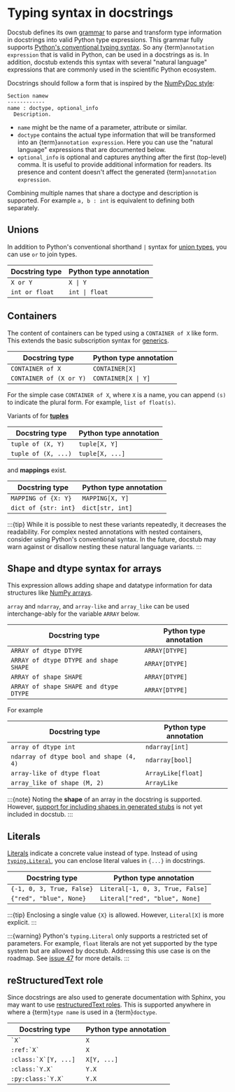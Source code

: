 # Typing syntax in docstrings

Docstub defines its own [grammar](../src/docstub/doctype.lark) to parse and transform type information in docstrings into valid Python type expressions.
This grammar fully supports [Python's conventional typing syntax](https://typing.python.org/en/latest/index.html).
So any {term}`annotation expression` that is valid in Python, can be used in a docstrings as is.
In addition, docstub extends this syntax with several "natural language" expressions that are commonly used in the scientific Python ecosystem.

Docstrings should follow a form that is inspired by the [NumPyDoc style](https://numpydoc.readthedocs.io/en/latest/format.html):
```none
Section namew
------------
name : doctype, optional_info
  Description.
```

- `name` might be the name of a parameter, attribute or similar.
- `doctype` contains the actual type information that will be transformed into an {term}`annotation expression`.
  Here you can use the "natural language" expressions that are documented below.
- `optional_info` is optional and captures anything after the first (top-level) comma.
  It is useful to provide additional information for readers.
  Its presence and content doesn't affect the generated {term}`annotation expression`.

Combining multiple names that share a doctype and description is supported.
  For example `a, b : int` is equivalent to defining both separately.


## Unions

In addition to Python's conventional shorthand `|` syntax for [union types](https://typing.python.org/en/latest/spec/concepts.html#union-types), you can use `or` to join types.

| Docstring type | Python type annotation |
|----------------|------------------------|
| `X or Y`       | `X \| Y`               |
| `int or float` | `int \| float`         |


## Containers

The content of containers can be typed using a `CONTAINER of X` like form.
This extends the basic subscription syntax for [generics](https://typing.python.org/en/latest/spec/generics.html#generics).

| Docstring type          | Python type annotation |
|-------------------------|------------------------|
| `CONTAINER of X`        | `CONTAINER[X]`         |
| `CONTAINER of (X or Y)` | `CONTAINER[X \| Y]`    |

For the simple case `CONTAINER of X`, where `X` is a name, you can append `(s)` to indicate the plural form.
For example, `list of float(s)`.

Variants of for [**tuples**](https://typing.python.org/en/latest/spec/tuples.html)

| Docstring type      | Python type annotation |
|---------------------|------------------------|
| `tuple of (X, Y)`   | `tuple[X, Y]`          |
| `tuple of (X, ...)` | `tuple[X, ...]`        |

and **mappings** exist.

| Docstring type       | Python type annotation |
|----------------------|------------------------|
| `MAPPING of {X: Y}`  | `MAPPING[X, Y]`        |
| `dict of {str: int}` | `dict[str, int]`       |


:::{tip}
While it is possible to nest these variants repeatedly, it decreases the readability.
For complex nested annotations with nested containers, consider using Python's conventional syntax.
In the future, docstub may warn against or disallow nesting these natural language variants.
:::


## Shape and dtype syntax for arrays

This expression allows adding shape and datatype information for data structures like [NumPy arrays](https://numpy.org/doc/stable/reference/generated/numpy.ndarray.html).

`array` and `ndarray`, and `array-like` and `array_like` can be used interchange-ably for the variable `ARRAY` below.

| Docstring type                         | Python type annotation |
|----------------------------------------|------------------------|
| `ARRAY of dtype DTYPE`                 | `ARRAY[DTYPE]`         |
| `ARRAY of dtype DTYPE and shape SHAPE` | `ARRAY[DTYPE]`         |
| `ARRAY of shape SHAPE`                 | `ARRAY[DTYPE]`         |
| `ARRAY of shape SHAPE and dtype DTYPE` | `ARRAY[DTYPE]`         |

For example

| Docstring type                           | Python type annotation |
|------------------------------------------|------------------------|
| `array of dtype int`                     | `ndarray[int]`         |
| `ndarray of dtype bool and shape (4, 4)` | `ndarray[bool]`        |
| `array-like of dtype float`              | `ArrayLike[float]`     |
| `array_like of shape (M, 2)`             | `ArrayLike`            |


:::{note}
Noting the **shape** of an array in the docstring is supported.
However, [support for including shapes in generated stubs](https://github.com/scientific-python/docstub/issues/76) is not yet included in docstub.
:::


## Literals

[Literals](https://typing.python.org/en/latest/spec/literal.html#literals) indicate a concrete value instead of type.
Instead of using [`typing.Literal`](https://docs.python.org/3/library/typing.html#typing.Literal), you can enclose literal values in `{...}` in docstrings.

| Docstring type            | Python type annotation           |
|---------------------------|----------------------------------|
| `{-1, 0, 3, True, False}` | `Literal[-1, 0, 3, True, False]` |
| `{"red", "blue", None}`   | `Literal["red", "blue", None]`   |

:::{tip}
Enclosing a single value `{X}` is allowed.
However, `Literal[X]` is more explicit.
:::

:::{warning}
Python's `typing.Literal` only supports a restricted set of parameters.
For example, `float` literals are not yet supported by the type system but are allowed by docstub.
Addressing this use case is on the roadmap.
See [issue 47](https://github.com/scientific-python/docstub/issues/47) for more details.
:::

## reStructuredText role

Since docstrings are also used to generate documentation with Sphinx, you may want to use [restructuredText roles](https://docutils.sourceforge.io/docs/ref/rst/roles.html).
This is supported anywhere in where a {term}`type name` is used in a {term}`doctype`.

| Docstring type          | Python type annotation |
|-------------------------|------------------------|
| `` `X` ``               | `X`                    |
| ``:ref:`X` ``           | `X`                    |
| ``:class:`X`[Y, ...] `` | `X[Y, ...]`            |
| ``:class:`Y.X` ``       | `Y.X`                  |
| ``:py:class:`Y.X` ``    | `Y.X`                  |
